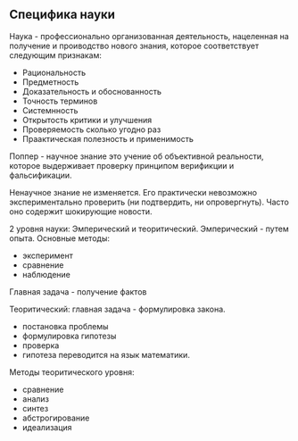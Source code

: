 ## Специфика науки 

Наука -  профессионально организованная деятельность, нацеленная на получение и проиводство нового знания, которое соответствует следующим признакам:
- Рациональность
- Предметность 
- Доказательность и обоснованность
- Точность терминов
- Системнность 
- Открытость критики и улучшения
- Проверяемость сколько угодно раз
- Праактическая полезность и применимость 

Поппер - научное знание это учение об объективной реальности, которое выдерживает проверку принципом верификции и фальсификации.

Ненаучное знание не изменяется. Его практически невозможно экспериментально проверить (ни подтвердить, ни опровергнуть). Часто оно содержит шокирующие новости.

2 уровня науки: Эмперический и теоритический.
Эмперический - путем опыта. Основные методы:
- эксперимент
- сравнение
- наблюдение

Главная задача - получение фактов

Теоритический: главная задача - формулировка закона. 
- постановка проблемы
- формулировка гипотезы
- проверка
- гипотеза переводится на язык математики. 

Методы теоритического уровня:
- сравнение
- анализ
- синтез
- абстрогирование
- идеализация